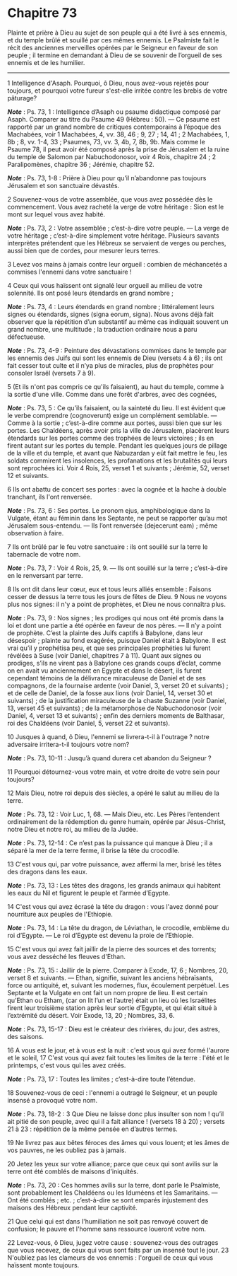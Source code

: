 # Chapitre 73

Plainte et prière à Dieu au sujet de son peuple qui a été livré à ses ennemis, et du temple brûlé et souillé par ces mêmes ennemis.
Le Psalmiste fait le récit des anciennes merveilles opérées par le Seigneur en faveur de son peuple ; il termine en demandant à Dieu de se souvenir de l’orgueil de ses ennemis et de les humilier.

***

1 Intelligence d'Asaph. Pourquoi, ô Dieu, nous avez-vous rejetés pour toujours, et pourquoi votre fureur s'est-elle irritée contre les brebis de votre pâturage?

***Note*** :  Ps. 73, 1 : Intelligence d’Asaph ou psaume didactique composé par Asaph. Comparer au titre du Psaume 49 (Hébreu : 50). ― Ce psaume est rapporté par un grand nombre de critiques contemporains à l’époque des Machabées, voir 1 Machabées, 4, vv. 38, 46 ; 9, 27 ; 14, 41 ; 2 Machabées, 1, 8b ; 8, vv. 1-4, 33 ; Psaumes, 73, vv. 3, 4b, 7, 8b, 9b. Mais comme le Psaume 78, il peut avoir été composé après la prise de Jérusalem et la ruine du temple de Salomon par Nabuchodonosor, voir 4 Rois, chapitre 24 ; 2 Paralipomènes, chapitre 36 ; Jérémie, chapitre 52.

***Note*** :  Ps. 73, 1-8 : Prière à Dieu pour qu’il n’abandonne pas toujours Jérusalem et son sanctuaire dévastés.


2 Souvenez-vous de votre assemblée, que vous avez possédée dès le commencement. Vous avez racheté la verge de votre héritage : Sion est le mont sur lequel vous avez habité.

***Note*** :  Ps. 73, 2 : Votre assemblée ; c’est-à-dire votre peuple. ― La verge de votre héritage ; c’est-à-dire simplement votre héritage. Plusieurs savants interprètes prétendent que les Hébreux se servaient de verges ou perches, aussi bien que de cordes, pour mesurer leurs terres.


3 Levez vos mains à jamais contre leur orgueil : combien de méchancetés a commises l'ennemi dans votre sanctuaire !


4 Ceux qui vous haïssent ont signalé leur orgueil au milieu de votre solennité. Ils ont posé leurs étendards en grand nombre ;

***Note*** :  Ps. 73, 4 : Leurs étendards en grand nombre ; littéralement leurs signes ou étendards, signes (signa eorum, signa). Nous avons déjà fait observer que la répétition d’un substantif au même cas indiquait souvent un grand nombre, une multitude ; la traduction ordinaire nous a paru défectueuse.

***Note*** :  Ps. 73, 4-9 : Peinture des dévastations commises dans le temple par les ennemis des Juifs qui sont les ennemis de Dieu (versets 4 à 6) ; ils ont fait cesser tout culte et il n’ya plus de miracles, plus de prophètes pour consoler Israël (versets 7 à 9).

5 (Et ils n'ont pas compris ce qu'ils faisaient), au haut du temple, comme à la sortie d'une ville. Comme dans une forêt d'arbres, avec des cognées,

***Note*** :  Ps. 73, 5 : Ce qu’ils faisaient, ou la sainteté du lieu. Il est évident que le verbe comprendre (cognoverunt) exige un complément semblable. ― Comme à la sortie ; c’est-à-dire comme aux portes, aussi bien que sur les portes. Les Chaldéens, après avoir pris la ville de Jérusalem, placèrent leurs étendards sur les portes comme des trophées de leurs victoires ; ils en firent autant sur les portes du temple. Pendant les quelques jours de pillage de la ville et du temple, et avant que Nabuzardan y eût fait mettre le feu, les soldats commirent les insolences, les profanations et les brutalités qui leurs sont reprochées ici. Voir 4 Rois, 25, verset 1 et suivants ; Jérémie, 52, verset 12 et suivants.


6 Ils ont abattu de concert ses portes : avec la cognée et la hache à double tranchant, ils l'ont renversée.

***Note*** :  Ps. 73, 6 : Ses portes. Le pronom ejus, amphibologique dans la Vulgate, étant au féminin dans les Septante, ne peut se rapporter qu’au mot Jérusalem sous-entendu. ― Ils l’ont renversée (dejecerunt eam) ; même observation à faire.

7 Ils ont brûlé par le feu votre sanctuaire : ils ont souillé sur la terre le tabernacle de votre nom.

***Note*** :  Ps. 73, 7 : Voir 4 Rois, 25, 9. ― Ils ont souillé sur la terre ; c’est-à-dire en le renversant par terre.


8 Ils ont dit dans leur cœur, eux et tous leurs alliés ensemble : Faisons cesser de dessus la terre tous les jours de fêtes de Dieu. 9 Nous ne voyons plus nos signes: il n'y a point de prophètes, et Dieu ne nous connaîtra plus.

***Note*** :  Ps. 73, 9 : Nos signes ; les prodiges qui nous ont été promis dans la loi et dont une partie a été opérée en faveur de nos pères. ― Il n’y a point de prophète. C’est la plainte des Juifs captifs à Babylone, dans leur désespoir ; plainte au fond exagérée, puisque Daniel était à Babylone. Il est vrai qu’il y prophétisa peu, et que ses principales prophéties lui furent révélées à Suse (voir Daniel, chapitres 7 à 11). Quant aux signes ou prodiges, s’ils ne virent pas à Babylone ces grands coups d’éclat, comme on en avait vu anciennement en Egypte et dans le désert, ils furent cependant témoins de la délivrance miraculeuse de Daniel et de ses compagnons, de la fournaise ardente (voir Daniel, 3, verset 20 et suivants) ; et de celle de Daniel, de la fosse aux lions (voir Daniel, 14, verset 30 et suivants) ; de la justification miraculeuse de la chaste Suzanne (voir Daniel, 13, verset 45 et suivants) ; de la métamorphose de Nabuchodonosor (voir Daniel, 4, verset 13 et suivants) ; enfin des derniers moments de
Balthasar, roi des Chaldéens (voir Daniel, 5, verset 22 et suivants).


10 Jusques à quand, ô Dieu, l'ennemi se livrera-t-il à l'outrage ? notre adversaire irritera-t-il toujours votre nom?

***Note*** :  Ps. 73, 10-11 : Jusqu’à quand durera cet abandon du Seigneur ?

11 Pourquoi détournez-vous votre main, et votre droite de votre sein pour toujours?


12 Mais Dieu, notre roi depuis des siècles, a opéré le salut au milieu de la terre.

***Note*** :  Ps. 73, 12 : Voir Luc, 1, 68. ― Mais Dieu, etc. Les Pères l’entendent ordinairement de la rédemption du genre humain, opérée par Jésus-Christ, notre Dieu et notre roi, au milieu de la Judée.

***Note*** :  Ps. 73, 12-14 : Ce n’est pas la puissance qui manque à Dieu ; il a séparé la mer de la terre ferme, il brise la tête du crocodile.

13 C'est vous qui, par votre puissance, avez affermi la mer, brisé les têtes des dragons dans les eaux.

***Note*** :  Ps. 73, 13 : Les têtes des dragons, les grands animaux qui habitent les eaux du Nil et figurent le peuple et l’armée d’Egypte.


14 C'est vous qui avez écrasé la tête du dragon : vous l'avez donné pour nourriture aux peuples de l'Ethiopie.

***Note*** :  Ps. 73, 14 : La tête du dragon, de Léviathan, le crocodile, emblème du roi d’Egypte. ― Le roi d’Egypte est devenu la proie de l’Ethiopie.

15 C'est vous qui avez fait jaillir de la pierre des sources et des torrents; vous avez desséché les fleuves d'Ethan.

***Note*** :  Ps. 73, 15 : Jaillir de la pierre. Comparer à Exode, 17, 6 ; Nombres, 20, verset 8 et suivants. ― Ethan, signifie, suivant les anciens hébraïsants, force ou antiquité, et, suivant les modernes, flux, écoulement perpétuel. Les Septante et la Vulgate en ont fait un nom propre de lieu. Il est certain qu’Ethan ou Etham, (car on lit l’un et l’autre) était un lieu où les Israélites firent leur troisième station après leur sortie d’Egypte, et qui était situé à l’extrémité du désert. Voir Exode, 13, 20 ; Nombres, 33, 6.

***Note*** :  Ps. 73, 15-17 : Dieu est le créateur des rivières, du jour, des astres, des saisons.


16 A vous est le jour, et à vous est la nuit : c'est vous qui avez formé l'aurore et le soleil, 17 C'est vous qui avez fait toutes les limites de la terre : l'été et le printemps, c'est vous qui les avez créés.

***Note*** :  Ps. 73, 17 : Toutes les limites ; c’est-à-dire toute l’étendue.


18 Souvenez-vous de ceci : l'ennemi a outragé le Seigneur, et un peuple insensé a provoqué votre nom.

***Note*** :  Ps. 73, 18-2 : 3 Que Dieu ne laisse donc plus insulter son nom ! qu’il ait pitié de son peuple, avec qui il a fait alliance ! (versets 18 à 20) ; versets 21 à 23 : répétition de la même pensée en d’autres termes.

19 Ne livrez pas aux bêtes féroces des âmes qui vous louent; et les âmes de vos pauvres, ne les oubliez pas à jamais.


20 Jetez les yeux sur votre alliance; parce que ceux qui sont avilis sur la terre ont été comblés de maisons d'iniquités.

***Note*** :  Ps. 73, 20 : Ces hommes avilis sur la terre, dont parle le Psalmiste, sont probablement les Chaldéens ou les Iduméens et les Samaritains. ― Ont été comblés ; etc. ; c’est-à-dire se sont emparés injustement des maisons des Hébreux pendant leur captivité.

21 Que celui qui est dans l'humiliation ne soit pas renvoyé couvert de confusion; le pauvre et l'homme sans ressource loueront votre nom.


22 Levez-vous, ô Dieu, jugez votre cause : souvenez-vous des outrages que vous recevez, de ceux qui vous sont faits par un insensé tout le jour. 23 N'oubliez pas les clameurs de vos ennemis : l'orgueil de ceux qui vous haïssent monte toujours.

